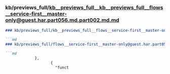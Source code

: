 ### kb/previews_full/kb__previews_full__kb__previews_full__flows__service-first__master-only@guest.har.part056.md.part002.md.md

```md
### kb/previews_full/kb__previews_full__flows__service-first__master-only@guest.har.part056.md.part002.md

```md
### kb/previews_full/flows__service-first__master-only@guest.har.part056.md (part 002)

```md
             },
                    {
                      "funct
```

```

```

```

